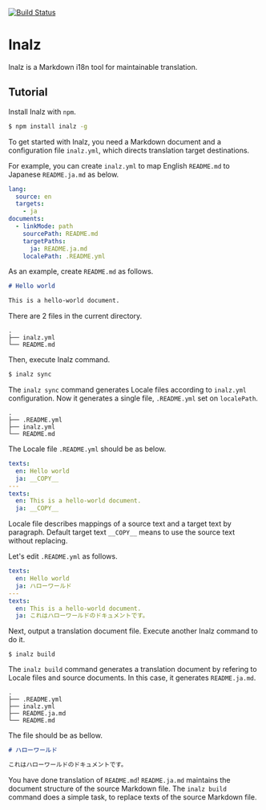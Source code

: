 <!-- THIS FILE IS GENERATED WITH INALZ. DO NOT EDIT MANUALLY. -->

[![Build Status](https://travis-ci.org/FujiHaruka/inalz.svg?branch=master)](https://travis-ci.org/FujiHaruka/inalz)

# Inalz

Inalz is a Markdown i18n tool for maintainable translation.

## Tutorial

Install Inalz with `npm`.

```bash
$ npm install inalz -g
```

To get started with Inalz, you need a Markdown document and a configuration file `inalz.yml`, which directs translation target destinations.

For example, you can create `inalz.yml` to map English `README.md` to Japanese `README.ja.md` as below.

```yml
lang:
  source: en
  targets:
    - ja
documents:
  - linkMode: path
    sourcePath: README.md
    targetPaths:
      ja: README.ja.md
    localePath: .README.yml
```

As an example, create `README.md` as follows.

```md
# Hello world

This is a hello-world document.
```


There are 2 files in the current directory.

```
.
├── inalz.yml
└── README.md
```

Then, execute Inalz command.

```bash
$ inalz sync
```

The `inalz sync` command generates Locale files according to `inalz.yml` configuration. Now it generates a single file, `.README.yml` set on `localePath`.

```
.
├── .README.yml
├── inalz.yml
└── README.md
```

The Locale file `.README.yml` should be as below.

```yml
texts:
  en: Hello world
  ja: __COPY__
---
texts:
  en: This is a hello-world document.
  ja: __COPY__
```

Locale file describes mappings of a source text and a target text by paragraph. Default target text `__COPY__` means to use the source text without replacing.

Let's edit `.README.yml` as follows.

```yml
texts:
  en: Hello world
  ja: ハローワールド
---
texts:
  en: This is a hello-world document.
  ja: これはハローワールドのドキュメントです。
```

Next, output a translation document file. Execute another Inalz command to do it.

```
$ inalz build
```

The `inalz build` command generates a translation document by refering to Locale files and source documents. In this case, it generates `README.ja.md`.

```
.
├── .README.yml
├── inalz.yml
├── README.ja.md
└── README.md
```

The file should be as bellow.

```md
# ハローワールド

これはハローワールドのドキュメントです。
```

You have done translation of `README.md`! `README.ja.md` maintains the document structure of the source Markdown file. The `inalz build` command does a simple task, to replace texts of the source Markdown file.

